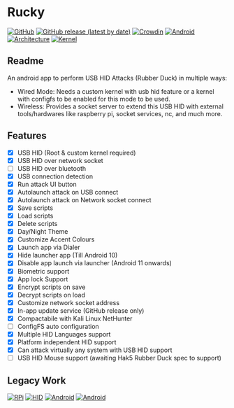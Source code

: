 # Rucky 
[![GitHub](https://img.shields.io/github/license/mayankmetha/Rucky)](https://github.com/mayankmetha/Rucky/blob/master/LICENSE)
[![GitHub release (latest by date)](https://img.shields.io/github/v/release/mayankmetha/Rucky)](https://github.com/mayankmetha/Rucky/releases/latest)
[![Crowdin](https://badges.crowdin.net/rucky/localized.svg)](https://mayankmetha.github.io/Rucky/)
[![Android](https://img.shields.io/badge/android-6.x%2B-lightgrey)](https://github.com/mayankmetha/Rucky)
[![Architecture](https://img.shields.io/badge/architecture-Independent-blueviolet)](https://github.com/mayankmetha/Rucky)
[![Kernel](https://img.shields.io/badge/kernel-USB%20HID%20Patch%20Required-red)](https://github.com/mayankmetha/Rucky)

## Readme
An android app to perform USB HID Attacks (Rubber Duck) in multiple ways:
- Wired Mode: Needs a custom kernel with usb hid feature or a kernel with configfs to be enabled for this mode to be used.
- Wireless: Provides a socket server to extend this USB HID with external tools/hardwares like raspberry pi, socket services, nc, and much more.

## Features
- [x] USB HID (Root & custom kernel required)
- [x] USB HID over network socket
- [ ] USB HID over bluetooth
- [x] USB connection detection
- [x] Run attack UI button
- [x] Autolaunch attack on USB connect
- [x] Autolaunch attack on Network socket connect  
- [x] Save scripts
- [x] Load scripts
- [x] Delete scripts
- [x] Day/Night Theme
- [x] Customize Accent Colours
- [x] Launch app via Dialer
- [x] Hide launcher app (Till Android 10)
- [x] Disable app launch via launcher (Android 11 onwards)
- [x] Biometric support
- [x] App lock Support
- [x] Encrypt scripts on save
- [x] Decrypt scripts on load
- [x] Customize network socket address
- [x] In-app update service (GitHub release only)
- [x] Compactabile with Kali Linux NetHunter
- [ ] ConfigFS auto configuration
- [x] Multiple HID Languages support
- [x] Platform independent HID support
- [x] Can attack virtually any system with USB HID support
- [ ] USB HID Mouse support (awaiting Hak5 Rubber Duck spec to support)

## Legacy Work
[![RPi](https://img.shields.io/badge/Raspberry%20Pi-0%20W-maroon)](https://github.com/mayankmetha/Rucky-Ext-RPi)
[![HID](https://img.shields.io/badge/Project-Legacy%20HID-lightgreen)](https://github.com/mayankmetha/Rucky-Legacy-HID)
[![Android](https://img.shields.io/badge/android-4.4.x-green)](https://github.com/mayankmetha/Rucky/releases/tag/1.9)
[![Android](https://img.shields.io/badge/android-5.x-green)](https://github.com/mayankmetha/Rucky/releases/tag/1.9)
